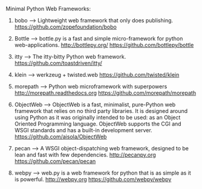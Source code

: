 Minimal Python Web Frameworks:

1) bobo --> Lightweight web framework that only does publishing.
  https://github.com/zopefoundation/bobo
  
2) Bottle --> bottle.py is a fast and simple micro-framework for python web-applications. http://bottlepy.org/
  https://github.com/bottlepy/bottle
  
3) itty --> The itty-bitty Python web framework.
  https://github.com/toastdriven/itty/
  
4) klein --> werkzeug + twisted.web
  https://github.com/twisted/klein
  
5) morepath --> Python web microframework with superpowers http://morepath.readthedocs.org
  https://github.com/morepath/morepath
  
6) ObjectWeb --> ObjectWeb is a fast, minimalist, pure-Python web framework that relies on no third party libraries. It is designed around using Python as it was originally intended to be used: as an Object Oriented Programming language. ObjectWeb supports the CGI and WSGI standards and has a built-in development server.
  https://github.com/aisola/ObjectWeb
  
7) pecan --> A WSGI object-dispatching web framework, designed to be lean and fast with few dependencies. http://pecanpy.org
  https://github.com/pecan/pecan
  
8) webpy --> web.py is a web framework for python that is as simple as it is powerful. http://webpy.org
  https://github.com/webpy/webpy
  


